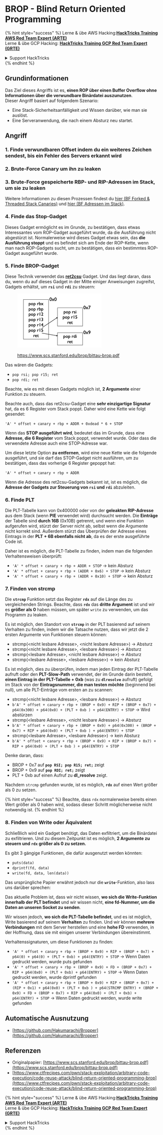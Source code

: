 # BROP - Blind Return Oriented Programming

{% hint style="success" %}
Lerne & übe AWS Hacking:<img src="../../.gitbook/assets/arte.png" alt="" data-size="line">[**HackTricks Training AWS Red Team Expert (ARTE)**](https://training.hacktricks.xyz/courses/arte)<img src="../../.gitbook/assets/arte.png" alt="" data-size="line">\
Lerne & übe GCP Hacking: <img src="../../.gitbook/assets/grte.png" alt="" data-size="line">[**HackTricks Training GCP Red Team Expert (GRTE)**<img src="../../.gitbook/assets/grte.png" alt="" data-size="line">](https://training.hacktricks.xyz/courses/grte)

<details>

<summary>Support HackTricks</summary>

* Überprüfe die [**Abonnementpläne**](https://github.com/sponsors/carlospolop)!
* **Tritt der** 💬 [**Discord-Gruppe**](https://discord.gg/hRep4RUj7f) oder der [**Telegram-Gruppe**](https://t.me/peass) bei oder **folge** uns auf **Twitter** 🐦 [**@hacktricks\_live**](https://twitter.com/hacktricks\_live)**.**
* **Teile Hacking-Tricks, indem du PRs zu den** [**HackTricks**](https://github.com/carlospolop/hacktricks) und [**HackTricks Cloud**](https://github.com/carlospolop/hacktricks-cloud) GitHub-Repos einreichst.

</details>
{% endhint %}

## Grundinformationen

Das Ziel dieses Angriffs ist es, **einen ROP über einen Buffer Overflow ohne Informationen über die verwundbare Binärdatei auszunutzen**.\
Dieser Angriff basiert auf folgendem Szenario:

* Eine Stack-Sicherheitsanfälligkeit und Wissen darüber, wie man sie auslöst.
* Eine Serveranwendung, die nach einem Absturz neu startet.

## Angriff

### **1. Finde verwundbaren Offset** indem du ein weiteres Zeichen sendest, bis ein Fehler des Servers erkannt wird

### **2. Brute-Force Canary** um ihn zu leaken

### **3. Brute-Force gespeicherte RBP- und RIP-Adressen** im Stack, um sie zu leaken

Weitere Informationen zu diesen Prozessen findest du [hier (BF Forked & Threaded Stack Canaries)](../common-binary-protections-and-bypasses/stack-canaries/bf-forked-stack-canaries.md) und [hier (BF Adressen im Stack)](../common-binary-protections-and-bypasses/pie/bypassing-canary-and-pie.md).

### **4. Finde das Stop-Gadget**

Dieses Gadget ermöglicht es im Grunde, zu bestätigen, dass etwas Interessantes vom ROP-Gadget ausgeführt wurde, da die Ausführung nicht abgestürzt ist. Normalerweise wird dieses Gadget etwas sein, das **die Ausführung stoppt** und es befindet sich am Ende der ROP-Kette, wenn man nach ROP-Gadgets sucht, um zu bestätigen, dass ein bestimmtes ROP-Gadget ausgeführt wurde.

### **5. Finde BROP-Gadget**

Diese Technik verwendet das [**ret2csu**](ret2csu.md) Gadget. Und das liegt daran, dass du, wenn du auf dieses Gadget in der Mitte einiger Anweisungen zugreifst, Gadgets erhältst, um **`rsi`** und **`rdi`** zu steuern:

<figure><img src="../../.gitbook/assets/image (1) (1) (1) (1) (1) (1).png" alt="" width="278"><figcaption><p><a href="https://www.scs.stanford.edu/brop/bittau-brop.pdf">https://www.scs.stanford.edu/brop/bittau-brop.pdf</a></p></figcaption></figure>

Das wären die Gadgets:

* `pop rsi; pop r15; ret`
* `pop rdi; ret`

Beachte, wie es mit diesen Gadgets möglich ist, **2 Argumente** einer Funktion zu steuern.

Beachte auch, dass das ret2csu-Gadget eine **sehr einzigartige Signatur** hat, da es 6 Register vom Stack poppt. Daher wird eine Kette wie folgt gesendet:

`'A' * offset + canary + rbp + ADDR + 0xdead * 6 + STOP`

Wenn das **STOP ausgeführt wird**, bedeutet das im Grunde, dass eine **Adresse, die 6 Register** vom Stack poppt, verwendet wurde. Oder dass die verwendete Adresse auch eine STOP-Adresse war.

Um diese letzte Option **zu entfernen**, wird eine neue Kette wie die folgende ausgeführt, und sie darf das STOP-Gadget nicht ausführen, um zu bestätigen, dass das vorherige 6 Register gepoppt hat:

`'A' * offset + canary + rbp + ADDR`

Wenn die Adresse des ret2csu-Gadgets bekannt ist, ist es möglich, die **Adresse der Gadgets zur Steuerung von `rsi` und `rdi`** abzuleiten.

### 6. Finde PLT

Die PLT-Tabelle kann von 0x400000 oder von der **geleakten RIP-Adresse** aus dem Stack (wenn **PIE** verwendet wird) durchsucht werden. Die **Einträge** der Tabelle sind **durch 16B** (0x10B) getrennt, und wenn eine Funktion aufgerufen wird, stürzt der Server nicht ab, selbst wenn die Argumente nicht korrekt sind. Außerdem stürzt das Überprüfen der Adresse eines Eintrags in der **PLT + 6B ebenfalls nicht ab**, da es der erste ausgeführte Code ist.

Daher ist es möglich, die PLT-Tabelle zu finden, indem man die folgenden Verhaltensweisen überprüft:

* `'A' * offset + canary + rbp + ADDR + STOP` -> kein Absturz
* `'A' * offset + canary + rbp + (ADDR + 0x6) + STOP` -> kein Absturz
* `'A' * offset + canary + rbp + (ADDR + 0x10) + STOP` -> kein Absturz

### 7. Finden von strcmp

Die **`strcmp`** Funktion setzt das Register **`rdx`** auf die Länge des zu vergleichenden Strings. Beachte, dass **`rdx`** das **dritte Argument** ist und wir es **größer als 0** haben müssen, um später `write` zu verwenden, um das Programm zu leaken.

Es ist möglich, den Standort von **`strcmp`** in der PLT basierend auf seinem Verhalten zu finden, indem wir die Tatsache nutzen, dass wir jetzt die 2 ersten Argumente von Funktionen steuern können:

* strcmp(\<nicht lesbare Adresse>, \<nicht lesbare Adresse>) -> Absturz
* strcmp(\<nicht lesbare Adresse>, \<lesbare Adresse>) -> Absturz
* strcmp(\<lesbare Adresse>, \<nicht lesbare Adresse>) -> Absturz
* strcmp(\<lesbare Adresse>, \<lesbare Adresse>) -> kein Absturz

Es ist möglich, dies zu überprüfen, indem man jeden Eintrag der PLT-Tabelle aufruft oder den **PLT-Slow-Path** verwendet, der im Grunde darin besteht, **einen Eintrag in der PLT-Tabelle + 0xb** (was zu **`dlresolve`** aufruft) gefolgt im Stack von der **Eintragsnummer, die man testen möchte** (beginnend bei null), um alle PLT-Einträge vom ersten an zu scannen:

* strcmp(\<nicht lesbare Adresse>, \<lesbare Adresse>) -> Absturz
* `b'A' * offset + canary + rbp + (BROP + 0x9) + RIP + (BROP + 0x7) + p64(0x300) + p64(0x0) + (PLT + 0xb ) + p64(ENTRY) + STOP` -> Wird abstürzen
* strcmp(\<lesbare Adresse>, \<nicht lesbare Adresse>) -> Absturz
* `b'A' * offset + canary + rbp + (BROP + 0x9) + p64(0x300) + (BROP + 0x7) + RIP + p64(0x0) + (PLT + 0xb ) + p64(ENTRY) + STOP`
* strcmp(\<lesbare Adresse>, \<lesbare Adresse>) -> kein Absturz
* `b'A' * offset + canary + rbp + (BROP + 0x9) + RIP + (BROP + 0x7) + RIP + p64(0x0) + (PLT + 0xb ) + p64(ENTRY) + STOP`

Denke daran, dass:

* BROP + 0x7 auf **`pop RSI; pop R15; ret;`** zeigt
* BROP + 0x9 auf **`pop RDI; ret;`** zeigt
* PLT + 0xb auf einen Aufruf zu **dl\_resolve** zeigt.

Nachdem `strcmp` gefunden wurde, ist es möglich, **`rdx`** auf einen Wert größer als 0 zu setzen.

{% hint style="success" %}
Beachte, dass `rdx` normalerweise bereits einen Wert größer als 0 haben wird, sodass dieser Schritt möglicherweise nicht notwendig ist.
{% endhint %}

### 8. Finden von Write oder Äquivalent

Schließlich wird ein Gadget benötigt, das Daten exfiltriert, um die Binärdatei zu exfiltrieren. Und zu diesem Zeitpunkt ist es möglich, **2 Argumente zu steuern und `rdx` größer als 0 zu setzen.**

Es gibt 3 gängige Funktionen, die dafür ausgenutzt werden könnten:

* `puts(data)`
* `dprintf(fd, data)`
* `write(fd, data, len(data))`

Das ursprüngliche Papier erwähnt jedoch nur die **`write`**-Funktion, also lass uns darüber sprechen:

Das aktuelle Problem ist, dass wir nicht wissen, **wo sich die Write-Funktion innerhalb der PLT befindet** und wir wissen nicht, **eine fd-Nummer, um die Daten an unseren Socket zu senden**.

Wir wissen jedoch, **wo sich die PLT-Tabelle befindet**, und es ist möglich, Write basierend auf seinem **Verhalten** zu finden. Und wir können **mehrere Verbindungen** mit dem Server herstellen und eine **hohe FD** verwenden, in der Hoffnung, dass sie mit einigen unserer Verbindungen übereinstimmt.

Verhaltenssignaturen, um diese Funktionen zu finden:

* `'A' * offset + canary + rbp + (BROP + 0x9) + RIP + (BROP + 0x7) + p64(0) + p64(0) + (PLT + 0xb) + p64(ENTRY) + STOP` -> Wenn Daten gedruckt werden, wurde puts gefunden
* `'A' * offset + canary + rbp + (BROP + 0x9) + FD + (BROP + 0x7) + RIP + p64(0x0) + (PLT + 0xb) + p64(ENTRY) + STOP` -> Wenn Daten gedruckt werden, wurde dprintf gefunden
* `'A' * offset + canary + rbp + (BROP + 0x9) + RIP + (BROP + 0x7) + (RIP + 0x1) + p64(0x0) + (PLT + 0xb ) + p64(STRCMP ENTRY) + (BROP + 0x9) + FD + (BROP + 0x7) + RIP + p64(0x0) + (PLT + 0xb) + p64(ENTRY) + STOP` -> Wenn Daten gedruckt werden, wurde write gefunden

## Automatische Ausnutzung

* [https://github.com/Hakumarachi/Bropper](https://github.com/Hakumarachi/Bropper)

## Referenzen

* Originalpapier: [https://www.scs.stanford.edu/brop/bittau-brop.pdf](https://www.scs.stanford.edu/brop/bittau-brop.pdf)
* [https://www.ctfrecipes.com/pwn/stack-exploitation/arbitrary-code-execution/code-reuse-attack/blind-return-oriented-programming-brop](https://www.ctfrecipes.com/pwn/stack-exploitation/arbitrary-code-execution/code-reuse-attack/blind-return-oriented-programming-brop)

{% hint style="success" %}
Lerne & übe AWS Hacking:<img src="../../.gitbook/assets/arte.png" alt="" data-size="line">[**HackTricks Training AWS Red Team Expert (ARTE)**](https://training.hacktricks.xyz/courses/arte)<img src="../../.gitbook/assets/arte.png" alt="" data-size="line">\
Lerne & übe GCP Hacking: <img src="../../.gitbook/assets/grte.png" alt="" data-size="line">[**HackTricks Training GCP Red Team Expert (GRTE)**<img src="../../.gitbook/assets/grte.png" alt="" data-size="line">](https://training.hacktricks.xyz/courses/grte)

<details>

<summary>Support HackTricks</summary>

* Überprüfe die [**Abonnementpläne**](https://github.com/sponsors/carlospolop)!
* **Tritt der** 💬 [**Discord-Gruppe**](https://discord.gg/hRep4RUj7f) oder der [**Telegram-Gruppe**](https://t.me/peass) bei oder **folge** uns auf **Twitter** 🐦 [**@hacktricks\_live**](https://twitter.com/hacktricks\_live)**.**
* **Teile Hacking-Tricks, indem du PRs zu den** [**HackTricks**](https://github.com/carlospolop/hacktricks) und [**HackTricks Cloud**](https://github.com/carlospolop/hacktricks-cloud) GitHub-Repos einreichst.

</details>
{% endhint %}
